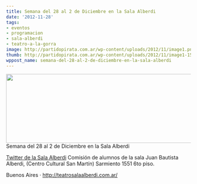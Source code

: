 ```yaml
---
title: Semana del 28 al 2 de Diciembre en la Sala Alberdi
date: '2012-11-28'
tags:
- eventos
- programacion
- sala-alberdi
- teatro-a-la-gorra
image: http://partidopirata.com.ar/wp-content/uploads/2012/11/image1.png
thumb: http://partidopirata.com.ar/wp-content/uploads/2012/11/image1-150x150.png
wppost_name: semana-del-28-al-2-de-diciembre-en-la-sala-alberdi
---
```


<a href="http://partidopirata.com.ar/wp-content/uploads/2012/11/image1.png"><img class="size-large wp-image-7569" title="image(1)" src="http://partidopirata.com.ar/wp-content/uploads/2012/11/image1-1024x313.png" alt="" width="620" height="189" /></a> Semana del 28 al 2 de Diciembre en la Sala Alberdi


<a href="https://twitter.com/salaalberdi" target="_blank">Twitter de la Sala Alberdi</a>
Comisión de alumnos de la sala Juan Bautista Alberdi, (Centro Cultural San Martín) Sarmiento 1551 6to piso.

Buenos Aires · <a href="http://teatrosalaalberdi.com.ar/" rel="me nofollow" target="_blank"> http://teatrosalaalberdi.com.ar/ </a>
